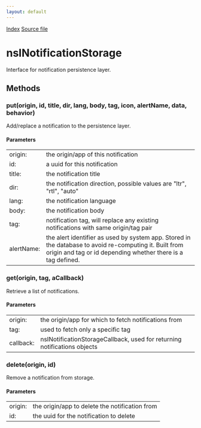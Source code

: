 ```yaml
---
layout: default
---
```

<div id='links'><a href="../index.html">Index</a>
<a href="http://dxr.mozilla.org/mozilla-central/source/dom/interfaces/notification/nsINotificationStorage.idl">Source file</a>
</div>

# nsINotificationStorage #
  
Interface for notification persistence layer.  
  

## Methods ##

### put(origin, id, title, dir, lang, body, tag, icon, alertName, data, behavior) ###
  
Add/replace a notification to the persistence layer.  
  
  

#### Parameters ####

<table>

<tr>
<td>origin:</td>
<td>the origin/app of this notification  
</td>
</tr>

<tr>
<td>id:</td>
<td>a uuid for this notification  
</td>
</tr>

<tr>
<td>title:</td>
<td>the notification title  
</td>
</tr>

<tr>
<td>dir:</td>
<td>the notification direction,  
            possible values are "ltr", "rtl", "auto"  
</td>
</tr>

<tr>
<td>lang:</td>
<td>the notification language  
</td>
</tr>

<tr>
<td>body:</td>
<td>the notification body  
</td>
</tr>

<tr>
<td>tag:</td>
<td>notification tag, will replace any existing  
            notifications with same origin/tag pair  
</td>
</tr>

<tr>
<td>alertName:</td>
<td>the alert identifier as used by system app.  
                  Stored in the database to avoid re-computing  
                  it. Built from origin and tag or id depending  
                  whether there is a tag defined.  
</td>
</tr>

</table>

### get(origin, tag, aCallback) ###
  
Retrieve a list of notifications.  
  
  

#### Parameters ####

<table>

<tr>
<td>origin:</td>
<td>the origin/app for which to fetch notifications from  
</td>
</tr>

<tr>
<td>tag:</td>
<td>used to fetch only a specific tag  
</td>
</tr>

<tr>
<td>callback:</td>
<td>nsINotificationStorageCallback, used for  
                 returning notifications objects  
</td>
</tr>

</table>

### delete(origin, id) ###
  
Remove a notification from storage.  
  
  

#### Parameters ####

<table>

<tr>
<td>origin:</td>
<td>the origin/app to delete the notification from  
</td>
</tr>

<tr>
<td>id:</td>
<td>the uuid for the notification to delete  
</td>
</tr>

</table>
